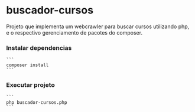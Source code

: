 # buscador-cursos

Projeto que implementa um webcrawler para buscar cursos utilizando php, e o respectivo gerenciamento de pacotes do composer.

### Instalar dependencias

    ```
    composer install
    ```

### Executar projeto

    ```
    php buscador-cursos.php
    ```



